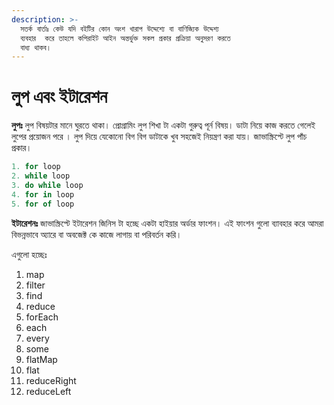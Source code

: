 ```yaml
---
description: >-
  সতর্ক বার্তাঃ কেউ যদি বইটির কোন অংশ খারাপ উদ্দেশ্যে বা বাণিজ্যিক উদ্দেশ্য
  ব্যবহার  করে তাহলে কপিরাইট আইন অন্তর্ভুক্ত সকল প্রকার প্রক্রিয়া অনুসরণ করতে
  বাধ্য থাকব।
---
```


# লুপ এবং ইটারেশন

**লুপঃ** লুপ বিষয়টার মানে ঘুরতে থাকা। প্রোগ্রামিং লুপ শিখা টা একটা গুরুত্ব পূর্ন বিষয়। ডাটা নিয়ে কাজ করতে গেলেই লুপের প্রয়োজন পরে । লুপ দিয়ে যেকোনো বিগ বিগ ডাটাকে খুব সহজেই নিয়ন্ত্রণ করা যায়। জাভাস্ক্রিপ্টে লুপ পাঁচ প্রকার।

```javascript
1. for loop
2. while loop
3. do while loop
4. for in loop
5. for of loop
```

**ইটারেশনঃ** জাভাস্ক্রিপ্টে ইটারেশন জিনিস টা হচ্ছে একটা হাইয়ার অর্ডার ফাংশন। এই ফাংশন গুলো ব্যাবহার করে আমরা বিভন্নভাবে অ্যারে বা অবজেক্ট কে কাজে লাগায় বা পরিবর্তন করি।&#x20;

এগুলো হচ্ছেঃ&#x20;

1. map
2. filter
3. find
4. reduce
5. forEach
6. each
7. every
8. some
9. flatMap
10. flat
11. reduceRight
12. reduceLeft


